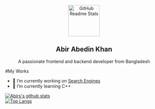 <p align="center">
 <img width="100px" src="https://avatars.githubusercontent.com/u/67215274?s=400&u=f34d223074f090bb4ee20747c0d174d523d2e64a&v=4" align="center" alt="GitHub Readme Stats" />
 <h2 align="center">Abir Abedin Khan</h2>
 <p align="center">A passionate frontend and backend developer from Bangladesh</p>
</p>

#My Works
- 🔭 I’m currently working on [Search Engines](https://searchbd.net/)
- 🌱 I’m currently learning C++

[![Abirs's github stats](https://github-readme-stats.vercel.app/api?username=abirabedinkhan&show_icons=true)](https://youtube.com/c/AbirAbedinKhan)
<br/>
[![Top Langs](https://github-readme-stats.vercel.app/api/top-langs/?username=abirabedinkhan&layout=compact)](https://youtube.com/c/AbirAbedinKhan)
